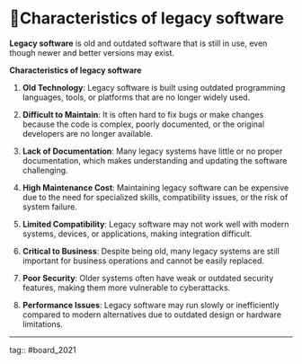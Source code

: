 
# 🌼Characteristics of legacy software

**Legacy software** is old and outdated software that is still in use, even though newer and better versions may exist.

**Characteristics of legacy software**
 
1. **Old Technology**: Legacy software is built using outdated programming languages, tools, or platforms that are no longer widely used.

2. **Difficult to Maintain**: It is often hard to fix bugs or make changes because the code is complex, poorly documented, or the original developers are no longer available.

3. **Lack of Documentation**: Many legacy systems have little or no proper documentation, which makes understanding and updating the software challenging.

4. **High Maintenance Cost**: Maintaining legacy software can be expensive due to the need for specialized skills, compatibility issues, or the risk of system failure.

5. **Limited Compatibility**: Legacy software may not work well with modern systems, devices, or applications, making integration difficult.

6. **Critical to Business**: Despite being old, many legacy systems are still important for business operations and cannot be easily replaced.

7. **Poor Security**: Older systems often have weak or outdated security features, making them more vulnerable to cyberattacks.

 8. **Performance Issues**: Legacy software may run slowly or inefficiently compared to modern alternatives due to outdated design or hardware limitations.

---

tag:: #board_2021 